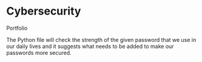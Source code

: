 # Cybersecurity
Portfolio

The Python file will check the strength of the given password that we use in our daily lives and it suggests what needs to be added to make our passwords more secured.

